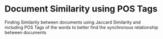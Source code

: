 # Document Similarity using POS Tags
Finding Similarity between documents using Jaccard Similarity and including POS Tags of the words to better find the synchronous relationship between documents 
